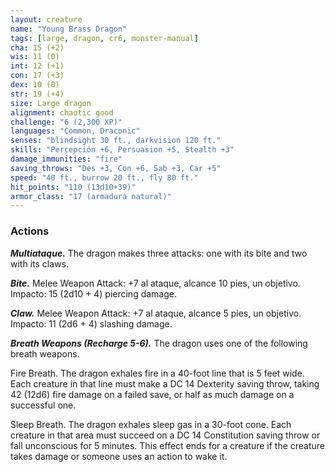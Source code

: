 ```yaml
---
layout: creature
name: "Young Brass Dragon"
tags: [large, dragon, cr6, monster-manual]
cha: 15 (+2)
wis: 11 (0)
int: 12 (+1)
con: 17 (+3)
dex: 10 (0)
str: 19 (+4)
size: Large dragon
alignment: chaotic good
challenge: "6 (2,300 XP)"
languages: "Common, Draconic"
senses: "blindsight 30 ft., darkvision 120 ft."
skills: "Percepción +6, Persuasion +5, Stealth +3"
damage_immunities: "fire"
saving_throws: "Des +3, Con +6, Sab +3, Car +5"
speed: "40 ft., burrow 20 ft., fly 80 ft."
hit_points: "110 (13d10+39)"
armor_class: "17 (armadura natural)"
---
```


### Actions

***Multiataque.*** The dragon makes three attacks: one with its bite and two with its claws.

***Bite.*** Melee Weapon Attack: +7 al ataque, alcance 10 pies, un objetivo. Impacto: 15 (2d10 + 4) piercing damage.

***Claw.*** Melee Weapon Attack: +7 al ataque, alcance 5 pies, un objetivo. Impacto: 11 (2d6 + 4) slashing damage.

***Breath Weapons (Recharge 5-6).*** The dragon uses one of the following breath weapons.

Fire Breath. The dragon exhales fire in a 40-foot line that is 5 feet wide. Each creature in that line must make a DC 14 Dexterity saving throw, taking 42 (12d6) fire damage on a failed save, or half as much damage on a successful one.

Sleep Breath. The dragon exhales sleep gas in a 30-foot cone. Each creature in that area must succeed on a DC 14 Constitution saving throw or fall unconscious for 5 minutes. This effect ends for a creature if the creature takes damage or someone uses an action to wake it.